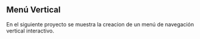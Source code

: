 ## Menú Vertical

En el siguiente proyecto se muestra la creacion de un menú de navegación vertical interactivo.  

>

